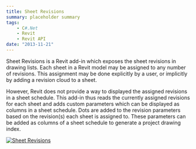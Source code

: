 ```yaml
---
title: Sheet Revisions
summary: placeholder summary
tags:
    - C#.Net
    - Revit
    - Revit API
date: "2013-11-21"
---
```


Sheet Revisions is a Revit add-in which exposes the sheet revisions in drawing lists. Each sheet in a Revit model may be assigned to any number of revisions. This assignment may be done explicitly by a user, or implicitly by adding a revision cloud to a sheet.

However, Revit does not provide a way to displayed the assigned revisions in a sheet schedule. This add-in thus reads the currently assigned revisions for each sheet and adds custom parameters which can be displayed as columns in a sheet schedule. Dots are added to the revision parameters based on the revision(s) each sheet is assigned to. These parameters can be added as columns of a sheet schedule to generate a project drawing index.

[![Sheet Revisions](http://www.ericanastas.com/wp-content/uploads/2014/06/Sheet-Revisions-636x313.png)](Sheet-Revisions.png)
